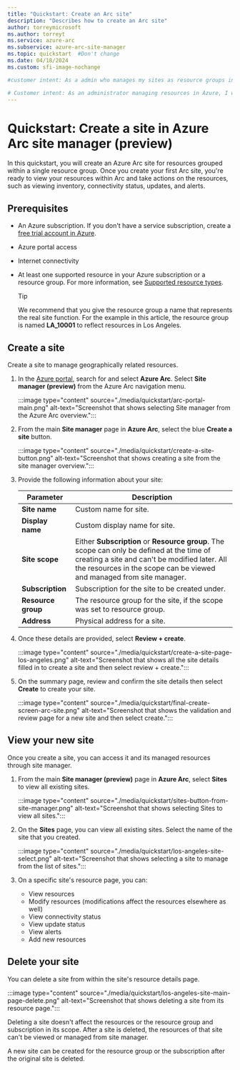 ```yaml
---
title: "Quickstart: Create an Arc site"
description: "Describes how to create an Arc site"
author: torreymicrosoft
ms.author: torreyt
ms.service: azure-arc
ms.subservice: azure-arc-site-manager
ms.topic: quickstart  #Don't change
ms.date: 04/18/2024
ms.custom: sfi-image-nochange

#customer intent: As a admin who manages my sites as resource groups in Azure, I want to represent them as Arc sites and so that I can benefit from logical representation and extended functionality in Arc for my resources under my resource groups.

# Customer intent: As an administrator managing resources in Azure, I want to create an Arc site for my resource groups, so that I can effectively organize, view, and manage geographically related resources within Azure Arc site manager.
---
```

  
# Quickstart: Create a site in Azure Arc site manager (preview)

In this quickstart, you will create an Azure Arc site for resources grouped within a single resource group. Once you create your first Arc site, you're ready to view your resources within Arc and take actions on the resources, such as viewing inventory, connectivity status, updates, and alerts.

## Prerequisites

* An Azure subscription. If you don't have a service subscription, create a [free trial account in Azure](https://azure.microsoft.com/free/).
* Azure portal access
* Internet connectivity
* At least one supported resource in your Azure subscription or a resource group. For more information, see [Supported resource types](./overview.md#supported-resource-types).

  >[!TIP]
  >We recommend that you give the resource group a name that represents the real site function. For the example in this article, the resource group is named **LA_10001** to reflect resources in Los Angeles.

## Create a site

Create a site to manage geographically related resources.

1. In the [Azure portal](https://portal.azure.com), search for and select **Azure Arc**. Select **Site manager (preview)** from the Azure Arc navigation menu.

   :::image type="content" source="./media/quickstart/arc-portal-main.png" alt-text="Screenshot that shows selecting Site manager from the Azure Arc overview.":::

1. From the main **Site manager** page in **Azure Arc**, select the blue **Create a site** button.

   :::image type="content" source="./media/quickstart/create-a-site-button.png" alt-text="Screenshot that shows creating a site from the site manager overview.":::

1. Provide the following information about your site:

   | Parameter | Description |
   |--|--|
   | **Site name** | Custom name for site. |
   | **Display name** | Custom display name for site. |
   | **Site scope** | Either **Subscription** or **Resource group**. The scope can only be defined at the time of creating a site and can't be modified later. All the resources in the scope can be viewed and managed from site manager. |
   | **Subscription** | Subscription for the site to be created under. |
   | **Resource group** | The resource group for the site, if the scope was set to resource group. |
   | **Address** | Physical address for a site. |

1. Once these details are provided, select **Review + create**.

   :::image type="content" source="./media/quickstart/create-a-site-page-los-angeles.png" alt-text="Screenshot that shows all the site details filled in to create a site and then select review + create.":::

1. On the summary page, review and confirm the site details then select **Create** to create your site.

   :::image type="content" source="./media/quickstart/final-create-screen-arc-site.png" alt-text="Screenshot that shows the validation and review page for a new site and then select create.":::

## View your new site

Once you create a site, you can access it and its managed resources through site manager.

1. From the main **Site manager (preview)** page in **Azure Arc**, select **Sites** to view all existing sites.

   :::image type="content" source="./media/quickstart/sites-button-from-site-manager.png" alt-text="Screenshot that shows selecting Sites to view all sites.":::

1. On the **Sites** page, you can view all existing sites. Select the name of the site that you created.

   :::image type="content" source="./media/quickstart/los-angeles-site-select.png" alt-text="Screenshot that shows selecting a site to manage from the list of sites.":::

1. On a specific site's resource page, you can:

   * View resources
   * Modify resources (modifications affect the resources elsewhere as well)
   * View connectivity status
   * View update status
   * View alerts
   * Add new resources

## Delete your site

You can delete a site from within the site's resource details page.

:::image type="content" source="./media/quickstart/los-angeles-site-main-page-delete.png" alt-text="Screenshot that shows deleting a site from its resource page.":::

Deleting a site doesn't affect the resources or the resource group and subscription in its scope. After a site is deleted, the resources of that site can't be viewed or managed from site manager.

A new site can be created for the resource group or the subscription after the original site is deleted.
